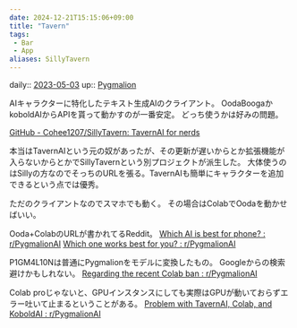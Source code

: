 ```yaml
---
date: 2024-12-21T15:15:06+09:00
title: "Tavern"
tags:
 - Bar
 - App
aliases: SillyTavern
---
```


daily:: [2023-05-03](Daily_Note/2023-05-03.md)
up:: [Pygmalion](Pygmalion.md)

AIキャラクターに特化したテキスト生成AIのクライアント。
OodaBoogaかkoboldAIからAPIを貰って動かすのが一番安定。
どっち使うかは好みの問題。

[GitHub - Cohee1207/SillyTavern: TavernAI for nerds](https://github.com/Cohee1207/SillyTavern)

本当はTavernAIという元の奴があったが、その更新が遅いからとか拡張機能が入らないからとかでSillyTavernという別プロジェクトが派生した。
大体使うのはSillyの方なのでそっちのURLを張る。TavernAIも簡単にキャラクターを追加できるという点では優秀。

ただのクライアントなのでスマホでも動く。
その場合はColabでOodaを動かせばいい。

Ooda+ColabのURLが書かれてるReddit。
[Which AI is best for phone? : r/PygmalionAI](https://www.reddit.com/r/PygmalionAI/comments/12uznum/which_ai_is_best_for_phone/)
[Which one works best for you? : r/PygmalionAI](https://www.reddit.com/r/PygmalionAI/comments/135au5o/which_one_works_best_for_you/)

P1GM4L10Nは普通にPygmalionをモデルに変換したもの。
Googleからの検索避けかもしれない。
[Regarding the recent Colab ban : r/PygmalionAI](https://www.reddit.com/r/PygmalionAI/comments/12bygy4/regarding_the_recent_colab_ban/)

Colab proじゃないと、GPUインスタンスにしても実際はGPUが動いておらずエラー吐いて止まるということがある。
[Problem with TavernAI, Colab, and KoboldAI : r/PygmalionAI](https://www.reddit.com/r/PygmalionAI/comments/11tktyn/problem_with_tavernai_colab_and_koboldai/)
